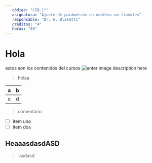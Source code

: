 ```yaml
---
   código: "CIQ.1*"
   asignatura: "Ajuste de parámetros en modelos no lineales"
   responsable: "Dr. A. Blasetti"
   créditos: "4"
   horas: "40"
---
```

# Hola
estos son los contenidos del cursos
![enter image description here](https://i1.wp.com/diariocronica.com.ar/wp-content/uploads/2018/11/borrador-autom%C3%A1tico-133.jpg?fit=1200,800&ssl=1)

> holaa

| a | b |
|---|---|
| c | d |

> comentario

 - [ ] item uno 
 - [ ] item dos
## HeaaasdasdASD

> `asdasd

<!--stackedit_data:
eyJoaXN0b3J5IjpbMTI2MjU4NjI5NSw5NDMwNDIzNTksLTg0Nz
cxNzAwMSwxNzQxMDY1OTgsMTEzMTY2OTk4OCwyMDg4NDc4Njcs
NTY0NTExNzIzLDI1Nzk0NzQ5OSwtMTg1NzIyNjc1LC04NDg4ND
cyOCwxODcwMDAzOTgsMTYzNDM1MDQ1Miw2NTU1MTYyNjFdfQ==

-->